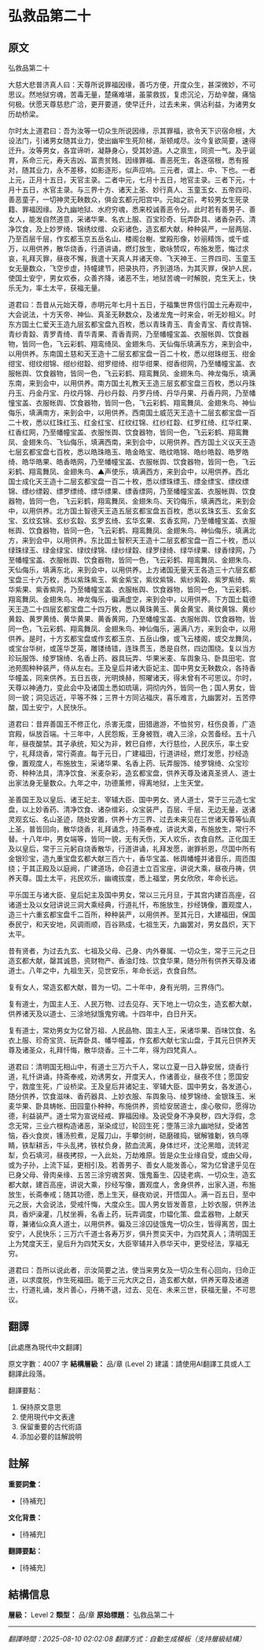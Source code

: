 # 弘救品第二十

## 原文

弘救品第二十

大慈大悲普济真人曰：天尊所说罪福因缘，善巧方便，开度众生，甚深微妙，不可思议。然地狱穷魂，苦毒无量，楚痛难堪，虽蒙救拔，复虑沉沦，万劫辛酸，痛恼何极。伏愿天尊慈悲广洽，更开要道，使早迁升，过去未来，俱沾利益，为诸男女历劫桥梁。

尔时太上道君曰：吾为汝等一切众生所说因缘，示其罪福，欲令天下识宿命根，大设法门，引诸男女随其业力，使出幽牢生死阶梯，渐顿咸尽。汝今复欲简要，速得迁升。汝等男女，各宜谛听，凝静身心，受其妙道。人之禀生，同资一气。及乎诞育，系命三元，寿夭吉凶、富贵贫贱、因缘罪福、善恶死生，各逐宿根，悉有报对，随其业力，永不差移，如影逐形，似声应响。三元者，谓上、中、下也。一者上元，正月十五日，天官主录。二者中元，七月十五日，地官主录。三者下元，十月十五日，水官主录。与三界十方、诸天上圣、妙行真人、玉童玉女、五帝四司、善恶童子，一切神灵无鞅数众，俱会玄都元阳宫中。元始之前，考较男女生死录籍、罪福因缘。及九幽地狱、水府穷魂，悉来校诚善恶令分。此时若有善男子、善女人，能发自然道意，采诸华果、名衣上服、百宝珍奇、玩弄卧具、诸香杂药、清净饮食，及上妙罗绮、锦绣纹缯、众彩诸色，造玄都大献，种种装严，一层两层、乃至百层千层，作玄都玉京五岳名山、楼阁台榭、堂殿形像，妙丽精饰，或千或万，以用供养，散华烧香，行道讲诵，燃灯放生，歌咏赞叹，布施发愿，悔过求哀，礼拜灭罪，昼夜不懈，我遣十天真人并诸天帝、飞天神王、三界四司、玉童玉女无量数众，飞空步虚，持幢建节，把录执符，齐到道场，为其灭罪，保护人民，使国土安宁，男女欢泰，众善齐降，诸恶不生，地狱苦魂一时解脱，克生天上，快乐无为，率土太平，获福无量。

道君曰：吾昔从元始天尊，赤明元年七月十五日，于福集世界信行国土元寿观中，大会说法，十方天帝、神仙、真圣无鞅数众，及诸龙鬼一时来会，听无妙相义。时东方国土仁爱天王造九层玄都宝盘九百枚，悉以青珠青玉、青金青宝、青纹青锦、青纱青縠、青罗青绮、青华青果、青香青网，乃至幡幢宝盖、衣服帐舆、饮食器物，皆同一色，飞云彩鹤、翔鸾绮凤、金翅朱鸟、天仙侮乐填满东方，来到会中，以用供养。东南国土慈和天王造十二层玄都宝盘一百二十枚，悉以绀珠绀玉、绀金绀宝、绀纹绀锦、绀纱绀縠、绀罗绀绮、绀华绀果、绀香绀网，乃至幡幢宝盖、衣服帐舆、饮食器物，皆同一色，飞云彩鹤、翔鸾舞凤、金翅朱鸟、神龙侮乐，填满东南，来到会中，以用供养。南方国土礼教天王造三层玄都宝盘三百枚，悉以丹珠丹玉、丹金丹宝、丹纹丹锦、丹纱丹縠、丹罗丹绮、丹华丹果、丹香丹网，乃至幡憧宝盖、衣服帐舆、饮食器物，皆同一色，飞云彩鹤、翔鸾舞凤、金翅朱鸟、神仙侮乐，填满南方，来到会中，以用供养。西南国土威范天王造十二层玄都宝盘一百二十枚，悉以红珠红玉、红金红宝、红纹红锦、红纱红縠、红罗红绮、红华红果、红香红网，乃至幡幢宝盖、衣服怅舆、饮食器物，皆同一色，飞云彩鹤、翔鸾舞凤、金翅朱鸟、飞仙侮乐，填满西南，来到会中，以用供养。西方国土义议天王造七层玄都宝盘七百枚，悉以皓珠皓玉、皓金皓宝、皓纹皓锦、皓纱皓縠、皓罗皓绮、皓华皓果、皓香皓网，乃至幡幢宝盖、衣服帐舆、饮食器物，皆同一色，飞云彩鹤、翔鸾舞凤、金翅朱鸟、▲声使乐，填满西方，来到会中，以用供养。西北国士成化天王造十二层玄都宝盘一百二十枚，悉以缥珠缥玉、缥金缥宝、缥纹缥锦、缥纱缥榖、缥罗缥绮、缥华缥果、缥香缥网，乃至幡幢宝盖、衣服帐舆、饮食器物，皆同一色，飞云彩鹤，翔鸾舞凤、金翅朱鸟、天钧侮乐，填满西北，来到会中，以用供养。北方国土智德天王造五层玄都宝盘五百枚，悉以玄珠玄玉、玄金玄宝、玄纹玄锦、玄纱玄縠、玄罗玄绮、玄华玄果、玄香玄网，乃至幡幢宝盖、衣服帐舆、饮食器物，皆同一色，飞云彩鹤、翔鸾舞凤、金翅朱鸟、神仙侮乐，填满北方，来到会中，以用供养。东比国土智积天王造十二层玄都宝盘一百二十枚，悉以绿珠绿玉、绿金绿宝、绿纹绿锦、绿纱绿縠、绿罗绿绮、绿华绿果、绿香绿网，乃至幡幢宝盖、衣服帐舆、饮食器物，皆同一色，飞云彩鹤、翔鸾舞凤、金翅朱鸟、天仙侮乐，填满东北，来到会中，以用供养。上方诸国无量天王各造三十六层玄都宝盘三十六万枚，悉以紫珠紫玉、紫金紫宝，紫纹紫锦、紫纱紫榖、紫罗紫绮、紫华紫果、紫香紫网，乃至幡幢宝盖、衣服帐舆、饮食器物，皆同一色，飞云彩鹤、翔鸾舞凤、金翅朱鸟、神龙侮乐，徧满虚空，来到会中，以用供养。下方国土载德天王造二十四层玄都宝盘二十四万枚，悉以黄珠黄玉、黄金黄宝、黄纹黄锦、黄纱黄縠、黄罗黄绮、黄华黄果、黄香黄网，乃至幡幢宝盖、衣服帐舆、饮食器物，皆同一色，飞云彩鹤、翔鸾舞凤、金翅朱鸟、神仙侮乐，遍满八方，来到会中，以用供养。是时，十方玄都宝盘或作玄都玉京、五岳山像，或飞云楼阁，或交龙舞凤，或宝台华树，或莲华芝英，雕镂绮错，连珠贯玉，悉是自然，四边围绕。复以当方珍玩服饰、绫罗锦绮、名香上药、器具玩弄、华果米麦、车舆象马、卧具田宅、宫池苑囿种种装严，侍从左右。王及皇后并诸大臣妃主、国中男女无鞅数众，各持香华幢盖，同来供养。五日五夜，光明焕赫，照曜诸天，得未曾有不可思议。尔时，天尊以神通力，变此会中及诸国土悉如琉璃，洞彻内外，皆同一色；国人男女，皆同一貌；洞见远近，平等不殊；三界十方同沾福庆，喜乐难言，九幽罢对，五苦停酸，国土安宁，人民快乐。

道君曰：昔弃善国王不修正化，杀害无度，田猎遨游，不恤贫穷，枉伤良善，广造宫殿，纵放百端。十三年中，人民怨叛，王身被戮，魂入三涂，众苦备经。五十八年，昼夜酸禁。其子承统，知父为非，敕巳自修，大行慈俭，人民庆乐，率土安宁，礼拜烧香，常行斋直。每于元日，广建福田，行道讲经，燃灯发愿，抄经造像，置观度人，布施放生，采诸华果、名香上药、玩弄服饰、绫罗锦绮、众宝珍奇、种种法具，清净饮食、米麦杂彩，造玄都宝盘，供养天尊及诸真圣贤人、道士出家法身无量数众。九年之中，功德薰修，得离地狱，上生天堂。

圣善国王及以皇后、诸王妃主、宰辅大臣、国中男女、贤人道士，常于三元造七宝盘，以上妙香药、清净饮食、诸杂缯彩，众宝装严，百层、千层、无边无量，送诸灵观玄坛、名山圣迹，随处安置，供养十方三界、过去未来见在三世诸天尊等仙真上圣，普皆回向，散华烧香，礼拜诵念，持斋奉戒，讲说大乘，布施放生，常行不替。十八年中，男女端等，皆同一貌，无有夭伤，天人欢乐，衣食自然。正化国王及以皇后，常于三元躬自烧香散华，行道讲诵，礼拜发愿，谢罪祈恩，尽国中所有金银珍宝，造九重宝盘玄都大献三百六十，香华宝盖、帐舆幡幢并诸音乐，周匝围绕；于其正殿及以庭阙，广建道场，命召道士立百宝座，讲说大乘，昼夜丹祷，供养天尊。国土太平，兆民欢乐，幽魂拔度，悉上福堂，男女欣欣，年命长远。

平乐国王与诸大臣、皇后妃主及国中男女，常以三元月旦，于其宫内建百高座，召诸道士及以女冠讲说三洞大乘经典，行道礼忏，布施放生，抄经铸像，置观度人，造三十六重玄都宝盘千二百所，种种装严，以用供养。至其元日，大建福田，保国泰民宁，和天安地，风调雨顺，百谷熟成，七祖生天，九幽罢对，男女昌炽，天下太平。

昔有贤者，为过去九玄、七祖及父母、己身、内外眷属、一切众生，常于三元之日造玄都大献，罄其诚恳，资财物产、香油灯烛、饮食华果，随分所有供养天尊及诸道士。八年之中，九祖生天，见世安乐，年命长远，衣食自然。

复有女人，常造玄都大献，普为一切。二十年中，身有光明，三界侍门。

复有道士，为国主人王、人民万物、过去见存、天下地上一切众生，造玄都大献，供养诸天及以道士、三涂地狱饿鬼穷魂。十四年中，白日升天。

复有道士，常劝男女为亿曾万祖、人民品物、国主人王，采诸华果、百味饮食、名衣上服、珍奇宝货、玩弄卧具、幡华幢盖，作玄都大献七宝山盘，于其元日供养天尊及诸圣众，礼拜忏悔，散华烧香。三十二年，得为四梵真人。

道君曰：清明国无相山中，有道士三万六千人，常以立夏一日入静安居，烧香行道，礼忏讲诵，持斋奉戒，劝诱男女，开度天人，作诸善业，昼夜不住；愿国安宁，救度生死，广设桥梁。王及皇后并诸妃主、宰辅大臣、国中男女，各发道心，随分供养，饮食滋味、香药器具、上妙衣服、车舆象马、绫罗锦绮、金银珠玉、米麦华果、卧具帱帐、田园童仆种种，布施供养，资给安居道士，虔心敬仰，愿得功德，利益装严。道士常为宣说经戒、罪福因缘。及说受身不净臭秽，四大浮假，念念无常，三业六根构造诸恶，渐染成愆，轮回生死；堕落三涂九幽地狱，受诸苦恼，吞火食炭，镬汤煎煮，足履刀山，手攀剑树，硙磨碓捣，锯解锥劖，铁鸟啄睛，铁犁耕舌，牛头乱拷，铁杖负身，脓血流离，身体烂坏，沈沦黑暗，流转泥犁，负石填河，昼夜拷掠，一入此处，万劫难原。皆是众生业缘自受，或由父母，或为子孙，上流下延，更相引及。若善男子、善女人能发善心，常为亿曾逮乎见在已身父母、骨肉亲缘、五苦三涂穷魂苦爽、饿鬼畜生、囚徒老病、一切众生，造玄都大献，建百高座，讲说大乘，抄经写像，置观度人，舍身供养，出家入道，布施放生，长斋奉戒；随其功德，悉上生天，昼夜劝说，开悟国人。满一百五日，至中元之辰，大会说法，受戒忏悔，大度众生。国人男女皆发善意，上妙衣服，供养法具，香炉澡灌，几杖坐褥，名香上药，玩弄调度，巾韫化策、盘盂器物，上献天尊，兼诸仙众真人道士，以用供养。徧及三涂囚徒饿鬼一切众生，皆得离苦，国土安宁，人民快乐；三万六千道士各寿万岁，俱升贾奕天中，为四梵真人；清明国王上为梵度天王，皇后升为四梵天女，大臣宰辅并入恭华天中，更受经法，享福无穷。

道君曰：吾所以说此者，示汝简要之法，使当来男女及一切众生有心回向，归命正道，以求度脱，作生死福田。能于三元大庆之日，造玄都大献，供养天尊及诸道士，行道礼诵，发片善心，丹祷不退，过去、见在、未来三世，获福无量，不可思议。

## 翻譯

[此處應為現代中文翻譯]

原文字數：4007 字
**結構層級：** 品/章 (Level 2)
建議：請使用AI翻譯工具或人工翻譯此段落。

翻譯要點：
1. 保持原文意思
2. 使用現代中文表達
3. 保留重要的古代術語
4. 添加必要的註解說明

## 註解

**重要詞彙：**
- [待補充]

**文化背景：**
- [待補充]

**翻譯要點：**
- [待補充]

## 結構信息

**層級：** Level 2
**類型：** 品/章
**原始標題：** 弘救品第二十

---
*翻譯時間：2025-08-10 02:02:08*
*翻譯方式：自動生成模板（支持層級結構）*
